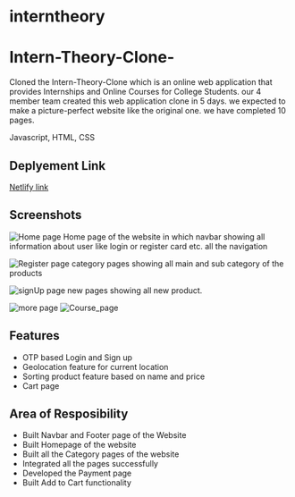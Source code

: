 # interntheory
# Intern-Theory-Clone-
Cloned the Intern-Theory-Clone  which is an online web application that provides Internships and
Online Courses for College Students. our 4 member team created this web
application clone in 5 days. we expected to make a picture-perfect
website like the original one. we have completed 10 pages.


Javascript, HTML, CSS

## Deplyement Link

<a href="https://elegant-newton-1f5d84.netlify.app/">Netlify link</a>

## Screenshots

![Home page](https://i.imgur.com/UfuPQ9l.png)
 Home page of the website in which navbar showing all information about user like login or register card etc. all the navigation

![Register page](https://i.imgur.com/6KcINC7.png)
category pages showing all main and sub category of the products

![signUp page](https://i.imgur.com/dwyMp2t.png)
new pages showing all  new product.

![more page](https://i.imgur.com/OGf4Npj.png)
![Course_page](https://i.imgur.com/TjfW6Jb.png)


## Features
 
- OTP based Login and Sign up
- Geolocation feature for current location
- Sorting product feature based on name and price
- Cart page


## Area of Resposibility

- Built Navbar and Footer page of the Website
- Built Homepage of the website
- Built all the Category pages of the website
- Integrated all the pages successfully
- Developed the Payment page
- Built Add to Cart functionality
